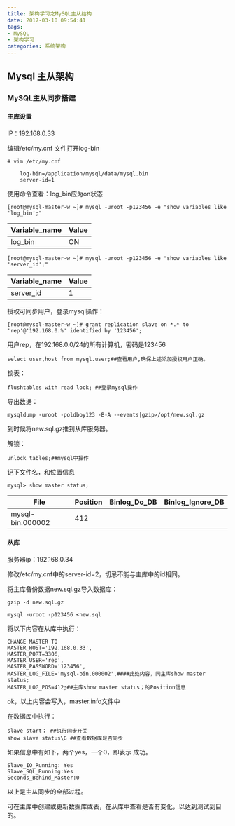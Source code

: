 ```yaml
---
title: 架构学习之MySQL主从结构
date: 2017-03-10 09:54:41
tags:
- MySQL
- 架构学习
categories: 系统架构
---
```



## Mysql 主从架构

### MySQL主从同步搭建

#### 主库设置

IP：192.168.0.33

编辑/etc/my.cnf 文件打开log-bin


    # vim /etc/my.cnf

        log-bin=/application/mysql/data/mysql.bin
        server-id=1

使用命令查看：log_bin应为on状态

    [root@mysql-master-w ~]# mysql -uroot -p123456 -e "show variables like 'log_bin';"

| Variable_name | Value |
|---------------|-------|
| log_bin | ON |

    [root@mysql-master-w ~]# mysql -uroot -p123456 -e "show variables like 'server_id';"


| Variable_name | Value |
|---------------|-------|
| server_id | 1 |


授权可同步用户，登录mysql操作：

    [root@mysql-master-w ~]# grant replication slave on *.* to 'rep'@'192.168.0.%' identified by '123456';

用户rep，在192.168.0.0/24的所有计算机，密码是123456

    select user,host from mysql.user;##查看用户,确保上述添加授权用户正确。

锁表：

    flushtables with read lock; ##登录mysql操作

导出数据：

    mysqldump -uroot -poldboy123 -B-A --events|gzip>/opt/new.sql.gz

到时候将new.sql.gz推到从库服务器。

解锁：

    unlock tables;##mysql中操作

记下文件名，和位置信息

    mysql> show master status;

| File | Position | Binlog_Do_DB | Binlog_Ignore_DB |
|------------------|----------|--------------|------------------|
| mysql-bin.000002 | 412 | | |



#### 从库

服务器ip：192.168.0.34

修改/etc/my.cnf中的server-id=2，切忌不能与主库中的id相同。

将主库备份数据new.sql.gz导入数据库：

    gzip -d new.sql.gz

    mysql -uroot -p123456 <new.sql

将以下内容在从库中执行：

    CHANGE MASTER TO
    MASTER_HOST='192.168.0.33',
    MASTER_PORT=3306,
    MASTER_USER='rep',
    MASTER_PASSWORD='123456',
    MASTER_LOG_FILE='mysql-bin.000002',####此处内容，同主库show master status;
    MASTER_LOG_POS=412;##主库show master status；的Position信息


ok，以上内容会写入，master.info文件中

在数据库中执行：

    slave start； ##执行同步开关
    show slave status\G ##查看数据库是否同步

如果信息中有如下，两个yes，一个0，即表示 成功。

    Slave_IO_Running: Yes
    Slave_SQL_Running:Yes
    Seconds_Behind_Master:0

以上是主从同步的全部过程。

可在主库中创建或更新数据库或表，在从库中查看是否有变化，以达到测试到目的。
